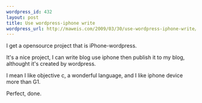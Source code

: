 ```yaml
--- 
wordpress_id: 432
layout: post
title: Use wordpress-iphone write
wordpress_url: http://maweis.com/2009/03/30/use-wordpress-iphone-write/
---
```

I get a opensource project that is iPhone-wordpress.

It's a nice project, I can write blog use iphone then publish it to my blog, althought it's created by wordpress.

I mean I like objective c, a wonderful language, and I like iphone device more than G1.

Perfect, done.
